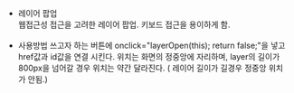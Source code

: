 * 레이어 팝업<br />
웹접근성 접근을 고려한 레이어 팝업. 키보드 접근을 용이하게 함.<br /><br />
* 사용방법
쓰고자 하는 버튼에  onclick="layerOpen(this); return false;"을 넣고 href값과 id값을 연결 시킨다. 위치는 화면의 정중앙에 자리하며, layer의 길이가 800px을 넘어갈 경우 위치는 약간 달라진다. ( 레이어 길이가 길경우 정중앙 위치가 안됨.)
